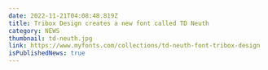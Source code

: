 ```yaml
---
date: 2022-11-21T04:08:48.819Z
title: Tribox Design creates a new font called TD Neuth
category: NEWS
thumbnail: td-neuth.jpg
link: https://www.myfonts.com/collections/td-neuth-font-tribox-design
isPublishedNews: true
---
```

